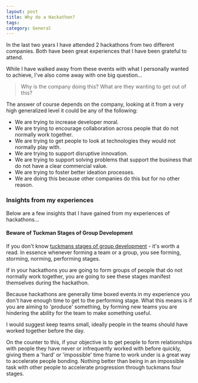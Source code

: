 ```yaml
---
layout: post
title: Why do a Hackathon?
tags: 
category: General
---
```

In the last two years I have attended 2 hackathons from two different companies. Both have been great experiences that I have been grateful to attend. 

While I have walked away from these events with what I personally wanted to achieve, I've also come away with one big question...  

> Why is the company doing this? What are they wanting to get out of this?

The answer of course depends on the company, looking at it from a very high generalized level it could be any of the following:  

- We are trying to increase developer moral.  
- We are trying to encourage collaboration across people that do not normally work together.  
- We are trying to get people to look at technologies they would not normally play with.  
- We are trying to support disruptive innovation.  
- We are trying to support solving problems that support the business that do not have a clear commercial value.  
- We are trying to foster better ideation processes.   
- We are doing this because other companies do this but for no other reason.  

### Insights from my experiences  

Below are a few insights that I have gained from my experiences of hackathons...  

#### Beware of Tuckman Stages of Group Development

If you don't know [tuckmans stages of group development](http://blog.markpearl.co.za/Tuckmans-Model) - it's worth a read. In essence whenever forming a team or a group, you see forming, storming, norming, performing stages.  

If in your hackathons you are going to form groups of people that do not normally work together, you are going to see these stages manifest themselves during the hackathon.

Because hackathons are generally time boxed events in my experience you don't have enough time to get to the performing stage. What this means is if you are aiming to 'produce' something, by forming new teams you are hindering the ability for the team to make something useful.

I would suggest keep teams small, ideally people in the teams should have worked together before the day.

On the counter to this, if your objective is to get people to form relationships with people they have never or infrequently worked with before quickly, giving them a 'hard' or 'impossible' time frame to work under is a great way to accelerate people bonding. Nothing better than being in an impossible task with other people to accelerate progression through tuckmans four stages.  


